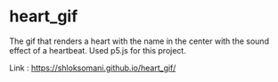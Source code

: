 # heart_gif

The gif that renders a heart with the name in the center with the sound effect of a heartbeat. Used p5.js for this project. 


Link : https://shloksomani.github.io/heart_gif/
